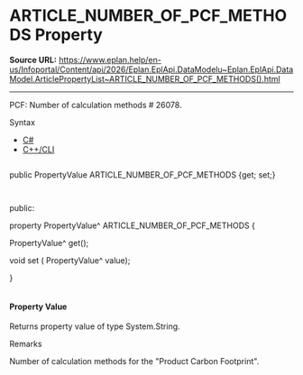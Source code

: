 # ARTICLE_NUMBER_OF_PCF_METHODS Property

**Source URL:** https://www.eplan.help/en-us/Infoportal/Content/api/2026/Eplan.EplApi.DataModelu~Eplan.EplApi.DataModel.ArticlePropertyList~ARTICLE_NUMBER_OF_PCF_METHODS().html

---

PCF: Number of calculation methods # 26078.

Syntax

- [C#](#i-syntax-CS)
- [C++/CLI](#i-syntax-CPP2005)

```
```
public PropertyValue ARTICLE_NUMBER_OF_PCF_METHODS {get; set;}
```
```

```
```
public:

property PropertyValue^ ARTICLE_NUMBER_OF_PCF_METHODS {

   PropertyValue^ get();

   void set (    PropertyValue^ value);

}
```
```

#### Property Value

Returns property value of type System.String.

Remarks

Number of calculation methods for the "Product Carbon Footprint".
